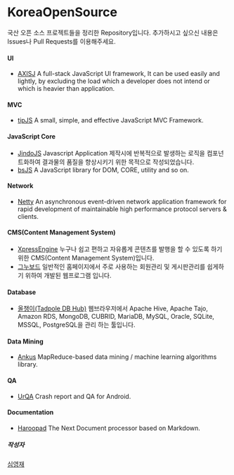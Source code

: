 # KoreaOpenSource

국산 오픈 소스 프로젝트들을 정리한 Repository입니다. 추가하시고 싶으신 내용은 Issues나 Pull Requests를 이용해주세요.

#### UI
* [AXISJ](http://axisj.com) A full-stack JavaScript UI framework, It can be used easily and lightly, by excluding the load which a developer does not intend or which is heavier than application.

#### MVC
* [tipJS](http://tipjs-team.github.io/tipJS/) A small, simple, and effective JavaScript MVC Framework.

#### JavaScript Core
* [JindoJS](http://jindo.dev.naver.com/jindo_home/JindoJS.html) Javascript Application 제작시에 반복적으로 발생하는 로직을 컴포넌트화하여 결과물의 품질을 향상시키기 위한 목적으로 작성되었습니다.
* [bsJS](https://github.com/projectBS/bsJS) A JavaScript library for DOM, CORE, utility and so on.

#### Network
* [Netty](http://netty.io) An asynchronous event-driven network application framework for rapid development of maintainable high performance protocol servers & clients.

#### CMS(Content Management System)
* [XpressEngine](http://www.xpressengine.com) 누구나 쉽고 편하고 자유롭게 콘텐츠를 발행을 할 수 있도록 하기 위한 CMS(Content Management System)입니다.
* [그누보드](http://sir.co.kr) 일반적인 홈페이지에서 주로 사용하는 회원관리 및 게시판관리를 쉽게하기 위하여 개발된 웹프로그램 입니다.

#### Database
* [올챙이(Tadpole DB Hub)](https://sites.google.com/site/tadpolefordb/) 웹브라우저에서 Apache Hive, Apache Tajo, Amazon RDS, MongoDB, CUBRID, MariaDB, MySQL, Oracle, SQLite, MSSQL, PostgreSQL을 관리 하는 툴입니다.

#### Data Mining
* [Ankus](http://openankus.org) MapReduce-based data mining / machine learning algorithms library.

#### QA
* [UrQA](https://github.com/UrQA/URQA-Server) Crash report and QA for Android.

#### Documentation
* [Haroopad](http://pad.haroopress.com) The Next Document processor based on Markdown.

##### 작성자
[심영재](http://hanul.me)
